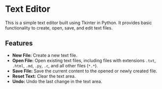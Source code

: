 # Text Editor

This is a simple text editor built using Tkinter in Python. It provides basic functionality to create, open, save, and edit text files.

## Features

- **New File:** Create a new text file.
- **Open File:** Open existing text files, including files with extensions `.txt`, `.html`, `.md`, `.py`, `.c`, and all other files (`*.*`).
- **Save File:** Save the current content to the opened or newly created file.
- **Reset Text:** Clear the text area.
- **Undo:** Undo the last change in the text area.
